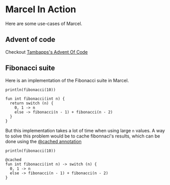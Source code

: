 # Marcel In Action

Here are some use-cases of Marcel.

## Advent of code

Checkout [Tambapps's Advent Of Code](https://github.com/tambapps/advent-of-code)

## Fibonacci suite

Here is an implementation of the Fibonacci suite in Marcel.

```marcel
println(fibonacci(10))

fun int fibonacci(int n) {
  return switch (n) {
    0, 1 -> n
    else -> fibonacci(n - 1) + fibonacci(n - 2)
  }
}
```

But this implementation takes a lot of time when using large `n` values. A way to solve this problem would be to cache
fibonnaci's results, which can be done using the [@cached annotation](./metaprogramming/meta-annotations.md#cached)

```marcel
println(fibonacci(10))

@cached
fun int fibonacci(int n) -> switch (n) {
  0, 1 -> n
  else -> fibonacci(n - 1) + fibonacci(n - 2)
}
```